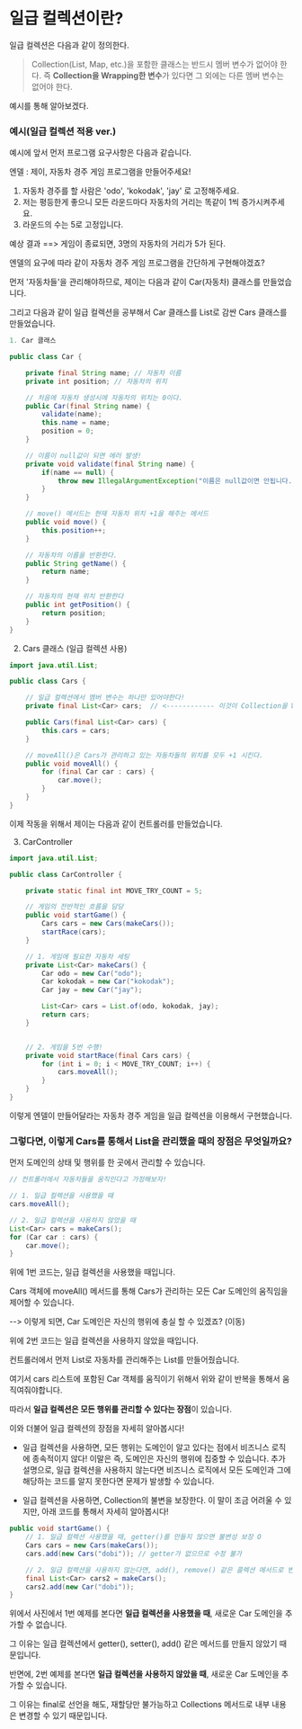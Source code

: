 # 일급 컬렉션이란?

일급 컬렉션은 다음과 같이 정의한다. 

> Collection(List, Map, etc.)을 포함한 클래스는 반드시 멤버 변수가 없어야 한다. 즉 **Collection을 Wrapping한 변수**가 있다면 그 외에는 다른 멤버 변수는 없어야 한다.

예시를 통해 알아보겠다.

### 예시(일급 컬렉션 적용 ver.)

예시에 앞서 먼저 프로그램 요구사항은 다음과 같습니다.


엔델 : 제이, 자동차 경주 게임 프로그램을 만들어주세요!

1. 자동차 경주를 할 사람은 'odo', 'kokodak', 'jay' 로 고정해주세요.
2. 저는 평등한게 좋으니 모든 라운드마다 자동차의 거리는 똑같이 1씩 증가시켜주세요.
3. 라운드의 수는 5로 고정입니다.

예상 결과 ==> 게임이 종료되면, 3명의 자동차의 거리가 5가 된다.
 

엔델의 요구에 따라 같이 자동차 경주 게임 프로그램을 간단하게 구현해야겠죠?

먼저 '자동차들'을 관리해야하므로, 제이는 다음과 같이 Car(자동차) 클래스를 만들었습니다.

 

그리고 다음과 같이 일급 컬렉션을 공부해서 Car 클래스를 List로 감싼 Cars 클래스를 만들었습니다.

 
``` java
1. Car 클래스

public class Car {

    private final String name; // 자동차 이름
    private int position; // 자동차의 위치

    // 처음에 자동차 생성시에 자동차의 위치는 0이다.
    public Car(final String name) {
        validate(name);
        this.name = name;
        position = 0;
    }

    // 이름이 null값이 되면 에러 발생!
    private void validate(final String name) {
        if(name == null) {
            throw new IllegalArgumentException("이름은 null값이면 안됩니다.");
        }
    }

    // move() 메서드는 현재 자동차 위치 +1을 해주는 메서드
    public void move() {
        this.position++;
    }

    // 자동차의 이름을 반환한다.
    public String getName() {
        return name;
    }

    // 자동차의 현재 위치 반환한다
    public int getPosition() {
        return position;
    }
}
``` 

 2. Cars 클래스 (일급 컬렉션 사용)

``` java
import java.util.List;

public class Cars {

    // 일급 컬렉션에서 멤버 변수는 하나만 있어야한다!
    private final List<Car> cars;  // <------------ 이것이 Collection을 Wrapping한 변수

    public Cars(final List<Car> cars) {
        this.cars = cars;
    }

    // moveAll()은 Cars가 관리하고 있는 자동차들의 위치를 모두 +1 시킨다.
    public void moveAll() {
        for (final Car car : cars) {
            car.move();
        }
    }
}
``` 

 

 

이제 작동을 위해서 제이는 다음과 같이 컨트롤러를 만들었습니다.

 

3. CarController

``` java
import java.util.List;

public class CarController {

    private static final int MOVE_TRY_COUNT = 5;

    // 게임의 전반적인 흐름을 담당
    public void startGame() {
        Cars cars = new Cars(makeCars());
        startRace(cars);
    }

    // 1. 게임에 필요한 자동차 세팅
    private List<Car> makeCars() {
        Car odo = new Car("odo");
        Car kokodak = new Car("kokodak");
        Car jay = new Car("jay");

        List<Car> cars = List.of(odo, kokodak, jay);
        return cars;
    }


    // 2. 게임을 5번 수행!
    private void startRace(final Cars cars) {
        for (int i = 0; i < MOVE_TRY_COUNT; i++) {
            cars.moveAll();
        }
    }
}
``` 

이렇게 엔델이 만들어달라는 자동차 경주 게임을 일급 컬렉션을 이용해서 구현했습니다.



### 그렇다면, 이렇게 Cars를 통해서 List<Car>을 관리했을 때의 장점은 무엇일까요?


먼저 도메인의 상태 및 행위를 한 곳에서 관리할 수 있습니다.
 
``` java
// 컨트롤러에서 자동차들을 움직인다고 가정해보자!

// 1. 일급 컬렉션을 사용했을 때
cars.moveAll();

// 2. 일급 컬렉션을 사용하지 않았을 때
List<Car> cars = makeCars();
for (Car car : cars) {
    car.move();
}
```

 

위에 1번 코드는, 일급 컬렉션을 사용했을 때입니다.

Cars 객체에 moveAll() 메서드를 통해 Cars가 관리하는 모든 Car 도메인의 움직임을 제어할 수 있습니다.

--> 이렇게 되면, Car 도메인은 자신의 행위에 충실 할 수 있겠죠? (이동)

 

위에 2번 코드는 일급 컬렉션을 사용하지 않았을 때입니다.

컨트롤러에서 먼저 List<Car>로 자동차를 관리해주는 List를 만들어줬습니다.

 

여기서 cars 리스트에 포함된 Car 객체를 움직이기 위해서 위와 같이 반복을 통해서 움직여줘야합니다.

 

따라서 **일급 컬렉션은 모든 행위를 관리할 수 있다는 장점**이 있습니다.

이와 더불어 일급 컬렉션의 장점을 자세히 알아봅시다!


 

* 일급 컬렉션을 사용하면, 모든 행위는 도메인이 알고 있다는 점에서 비즈니스 로직에 종속적이지 않다!
이말은 즉, 도메인은 자신의 행위에 집중할 수 있습니다.
추가 설명으로, 일급 컬렉션을 사용하지 않는다면 비즈니스 로직에서 모든 도메인과 그에 해당하는 코드를 알지 못한다면 문제가 발생할 수 있습니다.
 

* 일급 컬렉션을 사용하면, Collection의 불변을 보장한다.
이 말이 조금 어려울 수 있지만, 아래 코드를 통해서 자세히 알아봅시다!

``` java
public void startGame() {
    // 1. 일급 컬렉션 사용했을 때, getter()를 만들지 않으면 불변성 보장 O
    Cars cars = new Cars(makeCars());
    cars.add(new Cars("dobi")); // getter가 없으므로 수정 불가

    // 2. 일급 컬렉션을 사용하지 않는다면, add(), remove() 같은 콜렉션 메서드로 변경 가능해짐. 불변성 보장 X
    final List<Car> cars2 = makeCars();
    cars2.add(new Car("dobi"));  
}

```


 

 

위에서 사진에서 1번 예제를 본다면 **일급 컬렉션을 사용했을 때**, 새로운 Car 도메인을 추가할 수 없습니다.

그 이유는 일급 컬렉션에서 getter(), setter(), add() 같은 메서드를 만들지 않았기 때문입니다.

 

반면에, 2번 예제를 본다면 **일급 컬렉션을 사용하지 않았을 때**, 새로운 Car 도메인을 추가할 수 있습니다.

그 이유는 final로 선언을 해도, 재할당만 불가능하고 Collections 메서드로 내부 내용은 변경할 수 있기 때문입니다.